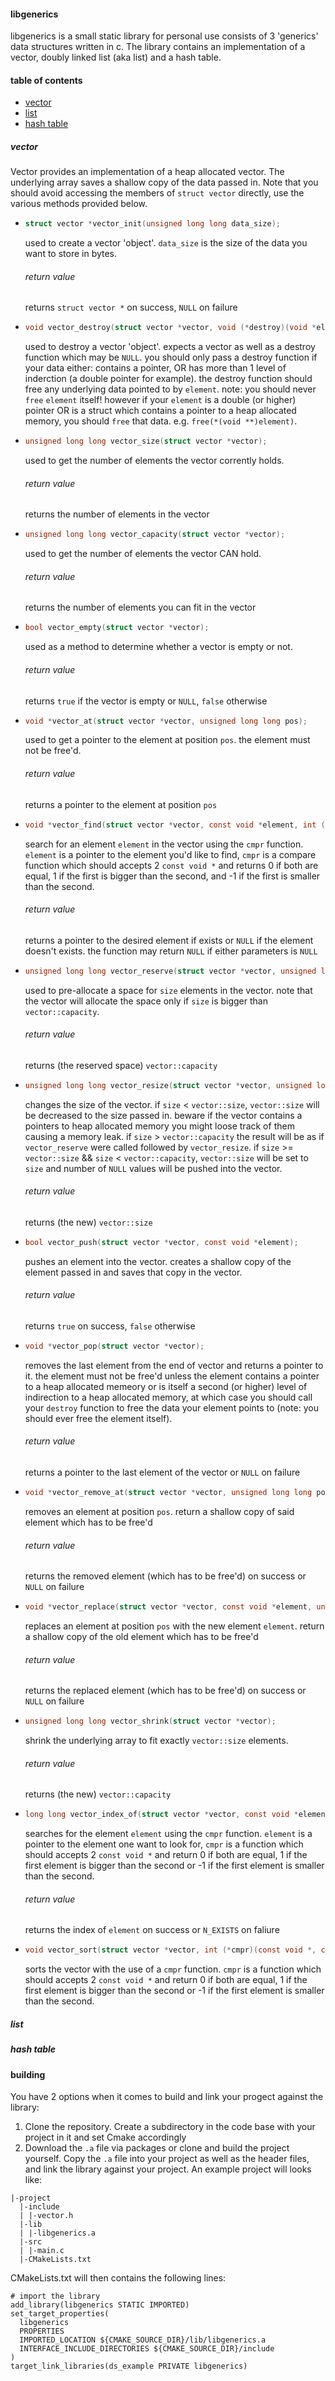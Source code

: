 #### libgenerics
libgenerics is a small static library for personal use consists of 3 'generics' data structures written in c. The library contains an implementation of a vector, doubly linked list (aka list) and a hash table.

#### table of contents
- [vector](https://github.com/AvihaiAdler/common-generic-data-structures#vector)
- [list](https://github.com/AvihaiAdler/common-generic-data-structures#list)
- [hash table](https://github.com/AvihaiAdler/common-generic-data-structures#hash-table)

##### vector
Vector provides an implementation of a heap allocated vector. The underlying array saves a shallow copy of the data passed in. Note that you should avoid accessing the members of `struct vector` directly, use the various methods provided below.

- ```c
  struct vector *vector_init(unsigned long long data_size);
  ```
  used to create a vector 'object'. `data_size` is the size of the data you want to store in bytes.
  ###### return value
    returns `struct vector *` on success, `NULL` on failure

- ```c
  void vector_destroy(struct vector *vector, void (*destroy)(void *element));
  ```
  used to destroy a vector 'object'. expects a vector as well as a destroy function which may be `NULL`. you should only pass a destroy function if your data either: contains a pointer, OR has more than 1 level of inderction (a double pointer for example).
  the destroy function should free any underlying data pointed to by `element`. note: you should never `free` `element` itself! however if your `element` is a double (or higher) pointer OR is a struct which contains a pointer to a heap allocated memory, you should `free` that data. e.g. `free(*(void **)element)`.
  

- ```c
  unsigned long long vector_size(struct vector *vector);
  ```
  used to get the number of elements the vector corrently holds.
  ###### return value
    returns the number of elements in the vector

- ```c
  unsigned long long vector_capacity(struct vector *vector);
  ```
  used to get the number of elements the vector CAN hold.
  ###### return value
    returns the number of elements you can fit in the vector

- ```c
  bool vector_empty(struct vector *vector);
  ```
  used as a method to determine whether a vector is empty or not.
  ###### return value
    returns `true` if the vector is empty or `NULL`, `false` otherwise

- ```c
  void *vector_at(struct vector *vector, unsigned long long pos);
  ```
  used to get a pointer to the element at position `pos`. the element must not be free'd.
  ###### return value
    returns a pointer to the element at position `pos`

- ```c
  void *vector_find(struct vector *vector, const void *element, int (*cmpr)(const void *, const void *));
  ```
  search for an element `element` in the vector using the `cmpr` function. `element` is a pointer to the element you'd like to find, `cmpr` is a compare function which should accepts 2 `const void *` and returns 0 if both are equal, 1 if the first is bigger than the second, and -1 if the first is smaller than the second.
  ###### return value
    returns a pointer to the desired element if exists or `NULL` if the element doesn't exists. the function may return `NULL` if either parameters is `NULL`

- ```c
  unsigned long long vector_reserve(struct vector *vector, unsigned long long size);
  ```
  used to pre-allocate a space for `size` elements in the vector. note that the vector will allocate the space only if `size` is bigger than `vector::capacity`.
  ###### return value
    returns (the reserved space) `vector::capacity`

- ```c
  unsigned long long vector_resize(struct vector *vector, unsigned long long size);
  ```
  changes the size of the vector. if `size` < `vector::size`, `vector::size` will be decreased to the size passed in. beware if the vector contains a pointers to heap allocated memory you might loose track of them causing a memory leak. if `size` > `vector::capacity` the result will be as if `vector_reserve` were called followed by `vector_resize`. if `size` >= `vector::size` && `size` < `vector::capacity`, `vector::size` will be set to `size` and number of `NULL` values will be pushed into the vector.
  ###### return value
    returns (the new) `vector::size`

- ```c
  bool vector_push(struct vector *vector, const void *element);
  ```
  pushes an element into the vector. creates a shallow copy of the element passed in and saves that copy in the vector.
  ###### return value
    returns `true` on success, `false` otherwise

- ```c
  void *vector_pop(struct vector *vector);
  ```
  removes the last element from the end of vector and returns a pointer to it. the element must not be free'd unless the element contains a pointer to a heap allocated memeory or is itself a second (or higher) level of indirection to a heap allocated memory, at which case you should call your `destroy` function to free the data your element points to (note: you should ever free the element itself).
  ###### return value
    returns a pointer to the last element of the vector or `NULL` on failure

- ```c
  void *vector_remove_at(struct vector *vector, unsigned long long pos);
  ```
  removes an element at position `pos`. return a shallow copy of said element which has to be free'd 
  ###### return value
    returns the removed element (which has to be free'd) on success or `NULL` on failure

- ```c
  void *vector_replace(struct vector *vector, const void *element, unsigned long long pos);
  ```
  replaces an element at position `pos` with the new element `element`. return a shallow copy of the old element which has to be free'd 
  ###### return value
    returns the replaced element (which has to be free'd) on success or `NULL` on failure

- ```c
  unsigned long long vector_shrink(struct vector *vector);
  ```
  shrink the underlying array to fit exactly `vector::size` elements.
  ###### return value
    returns (the new) `vector::capacity`

- ```c
  long long vector_index_of(struct vector *vector, const void *element, int (*cmpr)(const void *, const void *));
  ```
  searches for the element `element` using the `cmpr` function. `element` is a pointer to the element one want to look for, `cmpr` is a function which should accepts 2 `const void *` and return 0 if both are equal, 1 if the first element is bigger than the second or -1 if the first element is smaller than the second.
  ###### return value
    returns the index of `element` on success or `N_EXISTS` on faliure

- ```c
  void vector_sort(struct vector *vector, int (*cmpr)(const void *, const void *));
  ```
  sorts the vector with the use of a `cmpr` function. `cmpr` is a function which should accepts 2 `const void *` and return 0 if both are equal, 1 if the first element is bigger than the second or -1 if the first element is smaller than the second.

##### list

##### hash table

#### building
You have 2 options when it comes to build and link your progect against the library:
1. Clone the repository. Create a subdirectory in the code base with your project in it and set Cmake accordingly
2. Download the `.a` file via packages or clone and build the project yourself. Copy the `.a` file into your project as well as the header files, and link the library against your project.
An example project will looks like:
```
|-project
  |-include
  | |-vector.h
  |-lib
  | |-libgenerics.a
  |-src
  | |-main.c
  |-CMakeLists.txt
```
CMakeLists.txt will then contains the following lines:
```
# import the library
add_library(libgenerics STATIC IMPORTED)
set_target_properties(
  libgenerics
  PROPERTIES
  IMPORTED_LOCATION ${CMAKE_SOURCE_DIR}/lib/libgenerics.a
  INTERFACE_INCLUDE_DIRECTORIES ${CMAKE_SOURCE_DIR}/include
)
target_link_libraries(ds_example PRIVATE libgenerics)
```